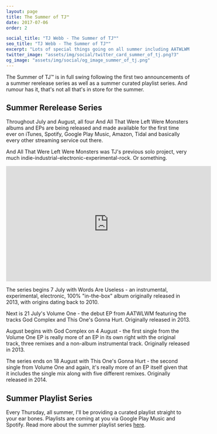 ```yaml
---
layout: page
title: The Summer of TJ™
date: 2017-07-06
order: 2

social_title: "TJ Webb - The Summer of TJ™"
seo_title: "TJ Webb - The Summer of TJ™"
excerpt: "Lots of special things going on all summer including AATWLWM albums finally making it to iTunes, Spotify and more; curated playlists and more surprises to come!"
twitter_image: "assets/img/social/twitter_card_summer_of_tj.png?3"
og_image: "assets/img/social/og_image_summer_of_tj.png"
---
```


The Summer of TJ™ is in full swing following the first two announcements of a
summer rerelease series as well as a summer curated playlist series. And rumour
has it, that's not all that's in store for the summer.

## Summer Rerelease Series
Throughout July and August, all four And All That Were Left Were Monsters albums
and EPs are being released and made available for the first time ever on iTunes,
Spotify, Google Play Music, Amazon, Tidal and basically every other streaming
service out there.

And All That Were Left Were Monsters was TJ's previous solo project, very much
indie-industrial-electronic-experimental-rock. Or something.

<iframe width="560" height="315" src="https://www.youtube.com/embed/kMWRHG9AMLU" frameborder="0" allowfullscreen></iframe>

The series begins 7 July with Words Are Useless - an instrumental, experimental,
electronic, 100% "in-the-box" album originally released in 2013, with origins
dating back to 2010.

Next is 21 July's Volume One - the debut EP from AATWLWM featuring the tracks
God Complex and This One's Gonna Hurt. Originally released in 2013.

August begins with God Complex on 4 August - the first single from the Volume
One EP is really more of an EP in its own right with the original track, three
remixes and a non-album instrumental track. Originally released in 2013.

The series ends on 18 August with This One's Gonna Hurt - the second single from
Volume One and again, it's really more of an EP itself given that it includes
the single mix along with five different remixes. Originally released in 2014.

## Summer Playlist Series
Every Thursday, all summer, I'll be providing a curated playlist straight to
your ear bones. Playlists are coming at you via Google Play Music and Spotify.
Read more about the summer playlist series [here](/playlists).
